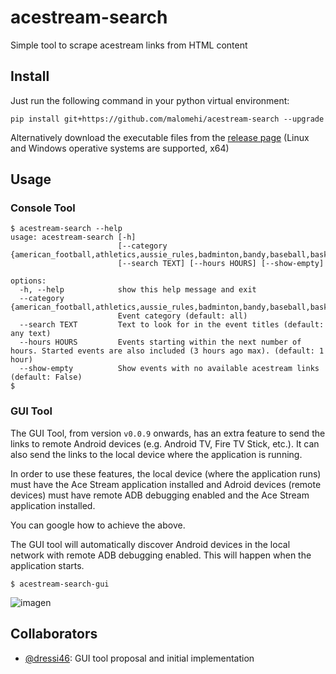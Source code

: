 # acestream-search
Simple tool to scrape acestream links from HTML content

## Install

Just run the following command in your python virtual environment:
```
pip install git+https://github.com/malomehi/acestream-search --upgrade
```

Alternatively download the executable files from the [release page](https://github.com/malomehi/acestream-search/releases) (Linux and Windows operative systems are supported, x64)

## Usage

### Console Tool

```console
$ acestream-search --help
usage: acestream-search [-h]
                        [--category {american_football,athletics,aussie_rules,badminton,bandy,baseball,basketball,beach_soccer,beach_volleyball,boxing,climbing,billiard,combat_sport,cricket,cycling,darts,field_hockey,floorball,football,futsal,golf,handball,ice_hockey,mma,netball,padel_tennis,racing,rugby_league,rugby_sevens,rugby_union,table_tennis,tennis,triathlon,volleyball,water_polo,winter_sport}]
                        [--search TEXT] [--hours HOURS] [--show-empty]

options:
  -h, --help            show this help message and exit
  --category {american_football,athletics,aussie_rules,badminton,bandy,baseball,basketball,beach_soccer,beach_volleyball,boxing,climbing,billiard,combat_sport,cricket,cycling,darts,field_hockey,floorball,football,futsal,golf,handball,ice_hockey,mma,netball,padel_tennis,racing,rugby_league,rugby_sevens,rugby_union,table_tennis,tennis,triathlon,volleyball,water_polo,winter_sport}
                        Event category (default: all)
  --search TEXT         Text to look for in the event titles (default: any text)
  --hours HOURS         Events starting within the next number of hours. Started events are also included (3 hours ago max). (default: 1 hour)
  --show-empty          Show events with no available acestream links (default: False)
$
```

### GUI Tool

The GUI Tool, from version `v0.0.9` onwards, has an extra feature to send the links to remote Android devices (e.g. Android TV, Fire TV Stick, etc.). It can also send the links to the local device where the application is running.

In order to use these features, the local device (where the application runs) must have the Ace Stream application installed and Adroid devices (remote devices) must have remote ADB debugging enabled and the Ace Stream application installed.

You can google how to achieve the above.

The GUI tool will automatically discover Android devices in the local network with remote ADB debugging enabled. This will happen when the application starts.

```console
$ acestream-search-gui
```

![imagen](https://github.com/malomehi/acestream-search/assets/1456960/76778d84-dbd3-4eaa-b6a6-a4b9a769596b)

## Collaborators

- [@dressi46](https://github.com/dressi46): GUI tool proposal and initial implementation
